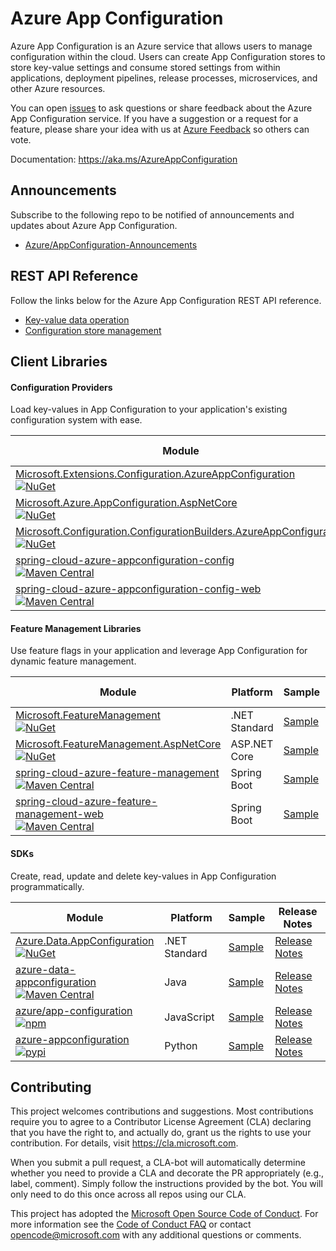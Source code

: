 # Azure App Configuration

Azure App Configuration is an Azure service that allows users to manage configuration within the cloud. Users can create App Configuration stores to store key-value settings and consume stored settings from within applications, deployment pipelines, release processes, microservices, and other Azure resources.

You can open [issues](https://github.com/Azure/AppConfiguration/issues?utf8=%E2%9C%93&q=is%3Aissue) to ask questions or share feedback about the Azure App Configuration service. If you have a suggestion or a request for a feature, please share your idea with us at [Azure Feedback](https://feedback.azure.com/forums/920545-azure-app-configuration) so others can vote.

Documentation: https://aka.ms/AzureAppConfiguration

## Announcements
Subscribe to the following repo to be notified of announcements and updates about Azure App Configuration.
  * [Azure/AppConfiguration-Announcements](https://github.com/Azure/AppConfiguration-Announcements)

## REST API Reference

Follow the links below for the Azure App Configuration REST API reference.
  * [Key-value data operation](https://docs.microsoft.com/azure/azure-app-configuration/rest-api)
  * [Configuration store management](https://docs.microsoft.com/rest/api/appconfiguration/)

## Client Libraries

#### Configuration Providers

Load key-values in App Configuration to your application's existing configuration system with ease.

Module | Platform | Sample | Release Notes
------ | -------- | ------ | -------------
[Microsoft.Extensions.Configuration.AzureAppConfiguration](https://github.com/Azure/AppConfiguration-DotnetProvider)<br/>[![NuGet](https://img.shields.io/nuget/v/Microsoft.Extensions.Configuration.AzureAppConfiguration.svg?color=blue)](https://www.nuget.org/packages/Microsoft.Azure.AppConfiguration.AspNetCore/) | .NET Standard | [Sample](https://github.com/Azure/AppConfiguration/tree/master/examples/DotNetCore) | [Release Notes](https://github.com/Azure/AppConfiguration/blob/master/releaseNotes/MicrosoftAzureAppConfigurationAspNetCore.md)
[Microsoft.Azure.AppConfiguration.AspNetCore](https://github.com/Azure/AppConfiguration-DotnetProvider)<br/>[![NuGet](https://img.shields.io/nuget/v/Microsoft.Azure.AppConfiguration.AspNetCore.svg?color=blue)](https://www.nuget.org/packages/Microsoft.Azure.AppConfiguration.AspNetCore/) | ASP&#46;NET Core | [Sample](https://github.com/Azure/AppConfiguration/tree/master/examples/DotNetCore) | [Release Notes](https://github.com/Azure/AppConfiguration/blob/master/releaseNotes/MicrosoftExtensionsConfigurationAzureAppConfiguration.md)
[Microsoft.Configuration.ConfigurationBuilders.AzureAppConfiguration](https://github.com/aspnet/MicrosoftConfigurationBuilders/tree/master/src/AzureAppConfig)<br/>[![NuGet](https://img.shields.io/nuget/v/Microsoft.Configuration.ConfigurationBuilders.AzureAppConfiguration.svg?color=blue)](https://www.nuget.org/packages/Microsoft.Configuration.ConfigurationBuilders.AzureAppConfiguration/) | .NET Framework | [Sample](https://github.com/Azure/AppConfiguration/tree/master/examples/DotNetFramework/WebDemo) | [Release Notes](https://github.com/aspnet/MicrosoftConfigurationBuilders/releases)
[spring-cloud-azure-appconfiguration-config](https://github.com/Azure/azure-sdk-for-java/tree/master/sdk/appconfiguration/azure-spring-cloud-appconfiguration-config)<br/>[![Maven Central](https://img.shields.io/maven-central/v/com.microsoft.azure/spring-cloud-azure-appconfiguration-config.svg?color=blue)](https://search.maven.org/artifact/com.microsoft.azure/spring-cloud-azure-appconfiguration-config) | Spring Boot | [Sample](https://github.com/Azure/azure-sdk-for-java/tree/master/sdk/spring/azure-spring-boot-samples/azure-spring-cloud-appconfiguration-sample) | [Release Notes](https://github.com/Azure/AppConfiguration/blob/master/releaseNotes/SpringCloudAzureAppConfigurationConfig.md)
[spring-cloud-azure-appconfiguration-config-web](https://github.com/Azure/azure-sdk-for-java/tree/master/sdk/appconfiguration/azure-spring-cloud-appconfiguration-config-web)<br/>[![Maven Central](https://img.shields.io/maven-central/v/com.microsoft.azure/spring-cloud-azure-appconfiguration-config-web.svg?color=blue)](https://search.maven.org/artifact/com.microsoft.azure/spring-cloud-azure-appconfiguration-config-web) | Spring Boot | [Sample](https://github.com/Azure/azure-sdk-for-java/tree/master/sdk/spring/azure-spring-boot-samples/azure-spring-cloud-appconfiguration-sample) | [Release Notes](https://github.com/Azure/AppConfiguration/blob/master/releaseNotes/SpringCloudAzureAppConfigurationConfig.md)
#### Feature Management Libraries

Use feature flags in your application and leverage App Configuration for dynamic feature management.

Module | Platform | Sample | Release Notes
------ | -------- | ------ | -------------
[Microsoft.FeatureManagement](https://github.com/microsoft/FeatureManagement-Dotnet)<br/>[![NuGet](https://img.shields.io/nuget/v/Microsoft.FeatureManagement.svg?color=blue)](https://www.nuget.org/packages/Microsoft.FeatureManagement)| .NET Standard | [Sample](https://github.com/microsoft/FeatureManagement-Dotnet/tree/master/examples) | [Release Notes](https://github.com/Azure/AppConfiguration/blob/master/releaseNotes/Microsoft.Featuremanagement.md)
[Microsoft.FeatureManagement.AspNetCore](https://github.com/microsoft/FeatureManagement-Dotnet)<br/>[![NuGet](https://img.shields.io/nuget/v/Microsoft.FeatureManagement.AspNetCore.svg?color=blue)](https://www.nuget.org/packages/Microsoft.FeatureManagement.AspNetCore) | ASP&#46;NET Core | [Sample](https://github.com/microsoft/FeatureManagement-Dotnet/tree/master/examples) | [Release Notes](https://github.com/Azure/AppConfiguration/blob/master/releaseNotes/Microsoft.Featuremanagement.md)
[spring-cloud-azure-feature-management](https://github.com/Azure/azure-sdk-for-java/tree/master/sdk/appconfiguration/azure-spring-cloud-feature-management)<br/>[![Maven Central](https://img.shields.io/maven-central/v/com.microsoft.azure/spring-cloud-azure-feature-management.svg?color=blue)](https://search.maven.org/artifact/com.microsoft.azure/spring-cloud-azure-feature-management) | Spring Boot | [Sample](https://github.com/Azure/azure-sdk-for-java/tree/master/sdk/spring/azure-spring-boot-samples/azure-spring-cloud-feature-management-sample) | [Release Notes](https://github.com/Azure/AppConfiguration/blob/master/releaseNotes/SpringCloudAzureFeatureManagement.md)
[spring-cloud-azure-feature-management-web](https://github.com/Azure/azure-sdk-for-java/tree/master/sdk/appconfiguration/azure-spring-cloud-feature-management-web)<br/>[![Maven Central](https://img.shields.io/maven-central/v/com.microsoft.azure/spring-cloud-azure-feature-management-web.svg?color=blue)](https://search.maven.org/artifact/com.microsoft.azure/spring-cloud-azure-feature-management-web) | Spring Boot | [Sample](https://github.com/Azure/azure-sdk-for-java/tree/master/sdk/spring/azure-spring-boot-samples/azure-spring-cloud-feature-management-web-sample) | [Release Notes](https://github.com/Azure/AppConfiguration/blob/master/releaseNotes/SpringCloudAzureFeatureManagement.md)

#### SDKs

Create, read, update and delete key-values in App Configuration programmatically.

Module | Platform | Sample | Release Notes
------ | -------- | ------ | -------------
[Azure.Data.AppConfiguration](https://github.com/Azure/azure-sdk-for-net/tree/master/sdk/appconfiguration/Azure.Data.AppConfiguration)<br/>[![NuGet](https://img.shields.io/nuget/v/Azure.Data.AppConfiguration.svg?color=blue)](https://www.nuget.org/packages/Azure.Data.AppConfiguration/) | .NET Standard| [Sample](https://github.com/Azure/azure-sdk-for-net/tree/master/sdk/appconfiguration/Azure.Data.AppConfiguration/samples) | [Release Notes](https://github.com/Azure/azure-sdk-for-net/blob/master/sdk/appconfiguration/Azure.Data.AppConfiguration/CHANGELOG.md)
[azure-data-appconfiguration](https://github.com/Azure/azure-sdk-for-java/tree/master/sdk/appconfiguration/azure-data-appconfiguration)<br/>[![Maven Central](https://img.shields.io/maven-central/v/com.azure/azure-data-appconfiguration.svg?color=blue)](https://search.maven.org/artifact/com.azure/azure-data-appconfiguration) | Java | [Sample](https://github.com/Azure/azure-sdk-for-java/tree/master/sdk/appconfiguration/azure-data-appconfiguration/src/samples) | [Release Notes](https://github.com/Azure/azure-sdk-for-java/blob/master/sdk/appconfiguration/azure-data-appconfiguration/CHANGELOG.md)
[azure/app-configuration](https://github.com/Azure/azure-sdk-for-js/tree/master/sdk/appconfiguration/app-configuration)<br/>[![npm](https://img.shields.io/npm/v/@azure/app-configuration.svg?color=blue)](https://www.npmjs.com/package/@azure/app-configuration) | JavaScript | [Sample](https://github.com/Azure/azure-sdk-for-js/tree/master/sdk/appconfiguration/app-configuration/samples) | [Release Notes](https://github.com/Azure/azure-sdk-for-js/blob/master/sdk/appconfiguration/app-configuration/CHANGELOG.md)
[azure-appconfiguration](https://github.com/Azure/azure-sdk-for-python/tree/master/sdk/appconfiguration/azure-appconfiguration)<br/>[![pypi](https://img.shields.io/pypi/v/azure-appconfiguration.svg?color=blue)](https://pypi.org/project/azure-appconfiguration/) | Python | [Sample](https://github.com/Azure/azure-sdk-for-python/tree/master/sdk/appconfiguration/azure-appconfiguration/samples) | [Release Notes](https://github.com/Azure/azure-sdk-for-python/blob/master/sdk/appconfiguration/azure-appconfiguration/CHANGELOG.md)

## Contributing

This project welcomes contributions and suggestions.  Most contributions require you to agree to a
Contributor License Agreement (CLA) declaring that you have the right to, and actually do, grant us
the rights to use your contribution. For details, visit https://cla.microsoft.com.

When you submit a pull request, a CLA-bot will automatically determine whether you need to provide
a CLA and decorate the PR appropriately (e.g., label, comment). Simply follow the instructions
provided by the bot. You will only need to do this once across all repos using our CLA.

This project has adopted the [Microsoft Open Source Code of Conduct](https://opensource.microsoft.com/codeofconduct/).
For more information see the [Code of Conduct FAQ](https://opensource.microsoft.com/codeofconduct/faq/) or
contact [opencode@microsoft.com](mailto:opencode@microsoft.com) with any additional questions or comments.
